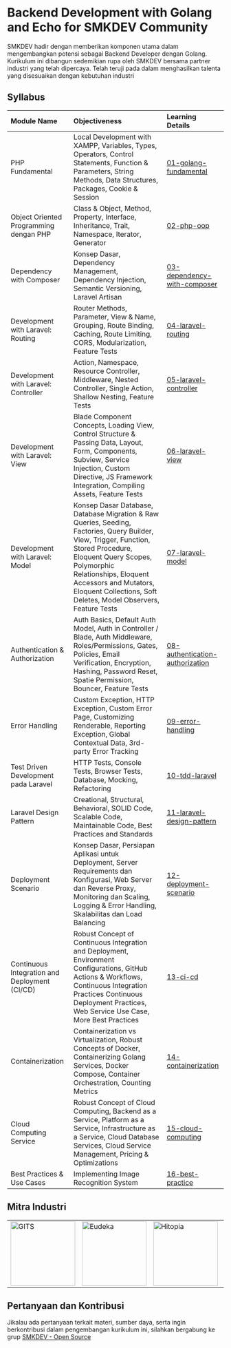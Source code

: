 # Backend Development with Golang and Echo for SMKDEV Community
SMKDEV hadir dengan memberikan komponen utama dalam mengembangkan potensi sebagai Backend Developer dengan Golang. Kurikulum ini dibangun sedemikian rupa oleh SMKDEV bersama partner industri yang telah dipercaya. Telah teruji pada dalam menghasilkan talenta yang disesuaikan dengan kebutuhan industri


## Syllabus

| Module Name | Objectiveness | Learning Details |
|:---|:---|:---|
| PHP Fundamental | Local Development with XAMPP, Variables, Types, Operators, Control Statements, Function & Parameters, String Methods, Data Structures, Packages, Cookie & Session | [01-golang-fundamental](https://github.com/smkdev-id/smkdev-laravel-public/tree/main/bootcamps/01-php-fundamental) |
| Object Oriented Programming dengan PHP | Class & Object, Method, Property, Interface, Inheritance, Trait, Namespace, Iterator, Generator | [02-php-oop](https://github.com/smkdev-id/smkdev-laravel-public/tree/main/bootcamps/02-php-oop) |
| Dependency with Composer | Konsep Dasar, Dependency Management, Dependency Injection, Semantic Versioning, Laravel Artisan | [03-dependency-with-composer](https://github.com/smkdev-id/smkdev-laravel-public/tree/main/bootcamps/03-dependency-with-composer) |
| Development with Laravel: Routing | Router Methods, Parameter, View & Name, Grouping, Route Binding, Caching, Route Limiting, CORS, Modularization, Feature Tests | [04-laravel-routing](https://github.com/smkdev-id/smkdev-laravel-public/tree/main/bootcamps/04-laravel-routing) |
| Development with Laravel: Controller | Action, Namespace, Resource Controller, Middleware, Nested Controller, Single Action, Shallow Nesting, Feature Tests | [05-laravel-controller](https://github.com/smkdev-id/smkdev-laravel-public/tree/main/bootcamps/05-laravel-controller) |
| Development with Laravel: View | Blade Component Concepts, Loading View, Control Structure & Passing Data, Layout, Form, Components, Subview, Service Injection, Custom Directive, JS Framework Integration, Compiling Assets, Feature Tests | [06-laravel-view](https://github.com/smkdev-id/smkdev-laravel-public/tree/main/bootcamps/06-laravel-view) |
| Development with Laravel: Model | Konsep Dasar Database, Database Migration & Raw Queries, Seeding, Factories, Query Builder, View, Trigger, Function, Stored Procedure, Eloquent Query Scopes, Polymorphic Relationships, Eloquent Accessors and Mutators, Eloquent Collections, Soft Deletes, Model Observers, Feature Tests | [07-laravel-model](https://github.com/smkdev-id/smkdev-laravel-public/tree/main/bootcamps/07-laravel-model) |
| Authentication & Authorization | Auth Basics, Default Auth Model, Auth in Controller / Blade, Auth Middleware, Roles/Permissions, Gates, Policies, Email Verification, Encryption, Hashing, Password Reset, Spatie Permission, Bouncer, Feature Tests | [08-authentication-authorization](https://github.com/smkdev-id/smkdev-laravel-public/tree/main/bootcamps/08-authentication-authorization) |
| Error Handling | Custom Exception, HTTP Exception, Custom Error Page, Customizing Renderable, Reporting Exception, Global Contextual Data, 3rd-party Error Tracking | [09-error-handling](https://github.com/smkdev-id/smkdev-laravel-public/tree/main/bootcamps/09-error-handling) |
| Test Driven Development pada Laravel | HTTP Tests, Console Tests, Browser Tests, Database, Mocking, Refactoring | [10-tdd-laravel](https://github.com/smkdev-id/smkdev-laravel-public/tree/main/bootcamps/10-tdd-laravel) |
| Laravel Design Pattern | Creational, Structural, Behavioral, SOLID Code, Scalable Code, Maintainable Code, Best Practices and Standards | [11-laravel-design-pattern](https://github.com/smkdev-id/smkdev-laravel-public/tree/main/bootcamps/11-laravel-design-pattern) |
| Deployment Scenario | Konsep Dasar, Persiapan Aplikasi untuk Deployment, Server Requirements dan Konfigurasi, Web Server dan Reverse Proxy, Monitoring dan Scaling, Logging & Error Handling, Skalabilitas dan Load Balancing | [12-deployment-scenario](https://github.com/smkdev-id/smkdev-laravel-public/tree/main/bootcamps/12-deployment-scenario) |
| Continuous Integration and Deployment (CI/CD) | Robust Concept of Continuous Integration and Deployment, Environment Configurations, GitHub Actions & Workflows, Continuous Integration Practices Continuous Deployment Practices, Web Service Use Case, More Best Practices | [13-ci-cd](https://github.com/smkdev-id/smkdev-golang-public/tree/main/bootcamps/13-ci-cd) |
| Containerization | Containerization vs Virtualization, Robust Concepts of Docker, Containerizing Golang Services, Docker Compose, Container Orchestration, Counting Metrics | [14-containerization](https://github.com/smkdev-id/smkdev-golang-public/tree/main/bootcamps/14-containerization) |
| Cloud Computing Service | Robust Concept of Cloud Computing, Backend as a Service, Platform as a Service, Infrastructure as a Service, Cloud Database Services, Cloud Service Management, Pricing & Optimizations | [15-cloud-computing](https://github.com/smkdev-id/smkdev-golang-public/tree/main/bootcamps/15-cloud-computing) |
| Best Practices & Use Cases| Implementing Image Recognition System | [16-best-practice](https://github.com/smkdev-id/smkdev-golang-public/tree/main/bootcamps/16-best-practice) |


## Mitra Industri

<div align="center">
    <table>
    <tr>
        <td>
            <a href="https://gits.id/">
                <img src="https://git.gits.id/uploads/-/system/appearance/logo/1/Logo-Main__1_.png" alt="GITS" width="150"/>
            </a>
        </td>
        <td>
            <a href="https://www.eudeka.id/">
                <img src="https://eudeka.storage.googleapis.com/wp/logo-eudeka-512x512-1-300x300.png" alt="Eudeka" width="150"/>
            </a>
        </td>
        <td>
            <a href="https://hitopia.id/">
                <img src="https://hitopia.id/wp-content/uploads/2023/04/Logo-Deep-Hitopia-Brown-min-Copy.png" alt="Hitopia" width="150"/>
            </a>
        </td>
        <td>
            <a href="https://arkana.co.id/">
                <img src="https://arkana.com.my/web/image/res.partner/1/image?unique=93368ff" alt="Arkana" width="150"/>
            </a>
        </td>
        <td>
            <a href="https://mantab.one/en/">
                <img src="https://mantab.one/wp-content/uploads/2024/05/logo.png" alt="Mantab One" width="150"/>
            </a>
        </td>
        <td>
            <a href="https://volantis.io/">
                <img src="https://encrypted-tbn0.gstatic.com/images?q=tbn:ANd9GcSd-YWd6j6ZfTCJ7X8pv_n96QnZQtd8qAwwfQ&s" alt="Volantis" width="150"/>
            </a>
        </td>
    </tr>
    </table>
</div>


## Pertanyaan dan Kontribusi
Jikalau ada pertanyaan terkait materi, sumber daya, serta ingin berkontribusi dalam pengembangan kurikulum ini, silahkan bergabung ke grup [SMKDEV - Open Source](https://chat.whatsapp.com/GdfDe93psAx21Z4JdsBqsg)
